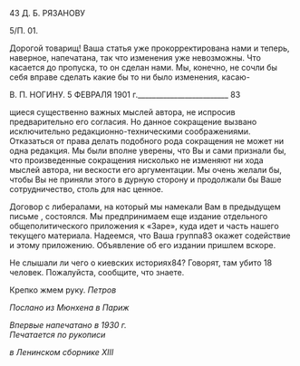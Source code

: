 43 Д. Б. РЯЗАНОВУ

5/П. 01.

Дорогой товарищ! Ваша статья уже прокорректирована нами и теперь, наверное, на­печатана, так что изменения уже невозможны. Что касается до пропуска, то он сделан нами. Мы, конечно, не сочли бы себя вправе сделать какие бы то ни было изменения, касаю-

  

В. П. НОГИНУ. 5 ФЕВРАЛЯ 1901 г._________________________ 83

щиеся существенно важных мыслей автора, не испросив предварительно его согласия. Но данное сокращение вызвано исключительно редакционно-техническими соображе­ниями. Отказаться от права делать подобного рода сокращения не может ни одна ре­дакция. Мы были вполне уверены, что Вы и сами признали бы, что произведенные со­кращения нисколько не изменяют ни хода мыслей автора, ни вескости его аргумента­ции. Мы очень желали бы, чтобы Вы не приняли этого в дурную сторону и продолжали бы Ваше сотрудничество, столь для нас ценное.

Договор с либералами, на который мы намекали Вам в предыдущем письме , состо­ялся. Мы предпринимаем еще издание отдельного общеполитического приложения к «Заре», куда идет и часть нашего текущего материала. Надеемся, что Ваша группа83 окажет содействие и этому приложению. Объявление об его издании пришлем вскоре.

Не слышали ли чего о киевских историях84? Говорят, там убито 18 человек. Пожа­луйста, сообщите, что знаете.

Крепко жмем руку. _Петров_

_Послано из Мюнхена в Париж_

_Впервые напечатано в 1930 г.                                                                     Печатается по рукописи_

_в Ленинском сборнике_ _XIII_